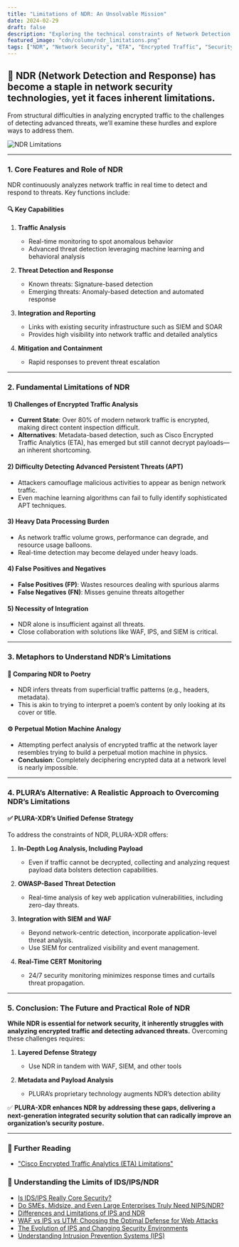 ```yaml
---
title: "Limitations of NDR: An Unsolvable Mission"
date: 2024-02-29
draft: false
description: "Exploring the technical constraints of Network Detection and Response (NDR) and realistic approaches to overcome them."
featured_image: "cdn/column/ndr_limitations.png"
tags: ["NDR", "Network Security", "ETA", "Encrypted Traffic", "Security Solutions", "PLURA"]
---
```


## 📡 **NDR** (Network Detection and Response) has become a staple in network security technologies, yet it faces inherent limitations.

From structural difficulties in analyzing encrypted traffic to the challenges of detecting advanced threats, we’ll examine these hurdles and explore ways to address them.

![NDR Limitations](https://blog.plura.io/cdn/column/ndr_limitations.png)

<!--more-->

---

### 1. **Core Features and Role of NDR**

NDR continuously analyzes network traffic in real time to detect and respond to threats. Key functions include:

#### 🔍 **Key Capabilities**

1. **Traffic Analysis**

   * Real-time monitoring to spot anomalous behavior
   * Advanced threat detection leveraging machine learning and behavioral analysis

2. **Threat Detection and Response**

   * Known threats: Signature-based detection
   * Emerging threats: Anomaly-based detection and automated response

3. **Integration and Reporting**

   * Links with existing security infrastructure such as SIEM and SOAR
   * Provides high visibility into network traffic and detailed analytics

4. **Mitigation and Containment**

   * Rapid responses to prevent threat escalation

---

### 2. **Fundamental Limitations of NDR**

#### 1) Challenges of Encrypted Traffic Analysis

* **Current State**: Over 80% of modern network traffic is encrypted, making direct content inspection difficult.
* **Alternatives**: Metadata-based detection, such as Cisco Encrypted Traffic Analytics (ETA), has emerged but still cannot decrypt payloads—an inherent shortcoming.

#### 2) Difficulty Detecting Advanced Persistent Threats (APT)

* Attackers camouflage malicious activities to appear as benign network traffic.
* Even machine learning algorithms can fail to fully identify sophisticated APT techniques.

#### 3) Heavy Data Processing Burden

* As network traffic volume grows, performance can degrade, and resource usage balloons.
* Real-time detection may become delayed under heavy loads.

#### 4) False Positives and Negatives

* **False Positives (FP)**: Wastes resources dealing with spurious alarms
* **False Negatives (FN)**: Misses genuine threats altogether

#### 5) Necessity of Integration

* NDR alone is insufficient against all threats.
* Close collaboration with solutions like WAF, IPS, and SIEM is critical.

---

### 3. **Metaphors to Understand NDR’s Limitations**

#### 📖 **Comparing NDR to Poetry**

* NDR infers threats from superficial traffic patterns (e.g., headers, metadata).
* This is akin to trying to interpret a poem’s content by only looking at its cover or title.

#### ⚙️ **Perpetual Motion Machine Analogy**

* Attempting perfect analysis of encrypted traffic at the network layer resembles trying to build a perpetual motion machine in physics.
* **Conclusion**: Completely deciphering encrypted data at a network level is nearly impossible.

---

### 4. **PLURA’s Alternative: A Realistic Approach to Overcoming NDR’s Limitations**

#### ✅ **PLURA-XDR’s Unified Defense Strategy**

To address the constraints of NDR, PLURA-XDR offers:

1. **In-Depth Log Analysis, Including Payload**

   * Even if traffic cannot be decrypted, collecting and analyzing request payload data bolsters detection capabilities.

2. **OWASP-Based Threat Detection**

   * Real-time analysis of key web application vulnerabilities, including zero-day threats.

3. **Integration with SIEM and WAF**

   * Beyond network-centric detection, incorporate application-level threat analysis.
   * Use SIEM for centralized visibility and event management.

4. **Real-Time CERT Monitoring**

   * 24/7 security monitoring minimizes response times and curtails threat propagation.

---

### 5. **Conclusion: The Future and Practical Role of NDR**

**While NDR is essential for network security, it inherently struggles with analyzing encrypted traffic and detecting advanced threats.**
Overcoming these challenges requires:

1. **Layered Defense Strategy**

   * Use NDR in tandem with WAF, SIEM, and other tools
2. **Metadata and Payload Analysis**

   * PLURA’s proprietary technology augments NDR’s detection ability

✅ **PLURA-XDR enhances NDR by addressing these gaps, delivering a next-generation integrated security solution that can radically improve an organization’s security posture.**

---

### 📖 **Further Reading**

* ["Cisco Encrypted Traffic Analytics (ETA) Limitations"](https://community.cisco.com/t5/security-knowledge-base/cisco-eta-feature-encrypted-traffic-analysis-at-glance/ta-p/4783197)

### 📖 Understanding the Limits of IDS/IPS/NDR

* [Is IDS/IPS Really Core Security?](https://blog.plura.io/en/tech/why_supplementary_security_services-ips/)
* [Do SMEs, Midsize, and Even Large Enterprises Truly Need NIPS/NDR?](https://blog.plura.io/en/column/ips_ndr_needed/)
* [Differences and Limitations of IPS and NDR](https://blog.plura.io/en/column/ips_vs_ndr/)
* [WAF vs IPS vs UTM: Choosing the Optimal Defense for Web Attacks](https://blog.plura.io/en/column/waf_ips_utm_comparison/)
* [The Evolution of IPS and Changing Security Environments](https://blog.plura.io/en/column/ips_classification/)
* [Understanding Intrusion Prevention Systems (IPS)](https://blog.plura.io/en/column/ips_understanding/)
